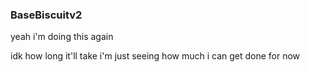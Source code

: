 ### BaseBiscuitv2

yeah i'm doing this again

idk how long it'll take i'm just seeing how much i can get done for now